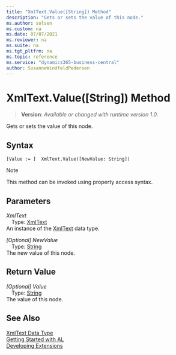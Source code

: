 ```yaml
---
title: "XmlText.Value([String]) Method"
description: "Gets or sets the value of this node."
ms.author: solsen
ms.custom: na
ms.date: 07/07/2021
ms.reviewer: na
ms.suite: na
ms.tgt_pltfrm: na
ms.topic: reference
ms.service: "dynamics365-business-central"
author: SusanneWindfeldPedersen
---
```

[//]: # (START>DO_NOT_EDIT)
[//]: # (IMPORTANT:Do not edit any of the content between here and the END>DO_NOT_EDIT.)
[//]: # (Any modifications should be made in the .xml files in the ModernDev repo.)
# XmlText.Value([String]) Method
> **Version**: _Available or changed with runtime version 1.0._

Gets or sets the value of this node.


## Syntax
```AL
[Value := ]  XmlText.Value([NewValue: String])
```
> [!NOTE]
> This method can be invoked using property access syntax.
## Parameters
*XmlText*  
&emsp;Type: [XmlText](xmltext-data-type.md)  
An instance of the [XmlText](xmltext-data-type.md) data type.  

*[Optional] NewValue*  
&emsp;Type: [String](../string/string-data-type.md)  
The new value of this node.  


## Return Value
*[Optional] Value*  
&emsp;Type: [String](../string/string-data-type.md)  
The value of this node.


[//]: # (IMPORTANT: END>DO_NOT_EDIT)
## See Also
[XmlText Data Type](xmltext-data-type.md)  
[Getting Started with AL](../../devenv-get-started.md)  
[Developing Extensions](../../devenv-dev-overview.md)